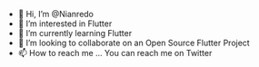 - 👋 Hi, I’m @Nianredo
- 👀 I’m interested in Flutter
- 🌱 I’m currently learning Flutter
- 💞️ I’m looking to collaborate on an Open Source Flutter Project
- 📫 How to reach me ... You can reach me on Twitter

<!---
Nianredo/Nianredo is a ✨ special ✨ repository because its `README.md` (this file) appears on your GitHub profile.
You can click the Preview link to take a look at your changes.
--->
